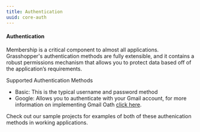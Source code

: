 ```yaml
---
title: Authentication
uuid: core-auth
---
```

#### Authentication

Membership is a critical component to almost all applications. Grasshopper's authentication methods are fully extensible, and it contains a robust permissions mechanism that allows you to protect data based off of the application’s requirements.

Supported Authentication Methods

* Basic: This is the typical username and password method
* Google: Allows you to authenticate with your Gmail account, for more information on implementing Gmail Oath [click here](https://developers.google.com/gmail/oauth_overview).

Check out our sample projects for examples of both of these authenication methods in working applications.